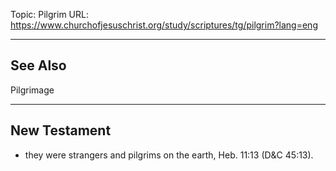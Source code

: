 Topic: Pilgrim
URL: https://www.churchofjesuschrist.org/study/scriptures/tg/pilgrim?lang=eng

---

## See Also

Pilgrimage

---

## New Testament

- they were strangers and pilgrims on the earth, Heb. 11:13 (D&C 45:13).

